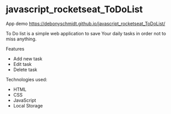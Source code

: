# javascript_rocketseat_ToDoList

App demo
https://debonyschmidt.github.io/javascript_rocketseat_ToDoList/

To Do list is a simple web application to save Your daily tasks in order not to miss anything.

Features
* Add new task
* Edit task
* Delete task

Technologies used:
* HTML
* CSS
* JavaScript
* Local Storage


